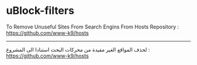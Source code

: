 # uBlock-filters

To Remove Unuseful Sites From Search Engins From Hosts Repository :
https://github.com/www-k9/hosts

---

لحذف المواقع الغير مفيدة من محركات البحث استنادا الى المشروع :
https://github.com/www-k9/hosts
